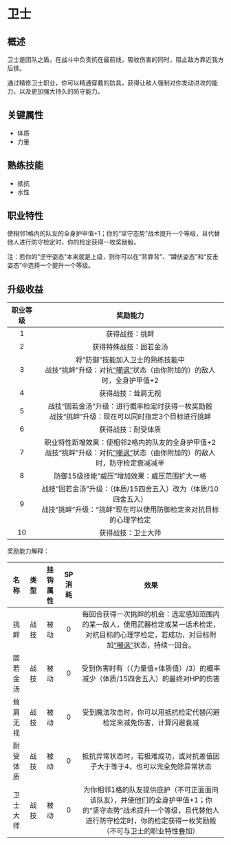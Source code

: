 # 卫士

## 概述

卫士是团队之盾，在战斗中负责抗在最前线，吸收伤害的同时，阻止敌方靠近我方后排。

通过精修卫士职业，你可以精通穿戴的防具，获得让敌人强制对你发动进攻的能力，以及更加强大持久的防守能力。

## 关键属性

* 体质
* 力量

## 熟练技能

* 抵抗
* 水性
  
## 职业特性

使相邻1格内的队友的全身护甲值+1；你的“坚守态势”战术提升一个等级，且代替他人进行防守检定时，你的检定获得一枚奖励骰。

注：若你的“坚守姿态”本来就是上级，则你可以在“背靠背”、“蹲伏姿态”和“反击姿态”中选择一个提升一个等级。

## 升级收益

职业等级|奖励能力
:--:|:--:
1|获得战技：挑衅
2|获得特殊战技：固若金汤
3|将“防御”技能加入卫士的熟练技能中<br>战技“挑衅”升级：对抗<a href="../../../status/normal/#嘲讽" target="_blank">“嘲讽”</a>状态（由你附加的）的敌人时，全身护甲值+2
4|获得战技：耸肩无视
5|战技“固若金汤”升级：进行概率检定时获得一枚奖励骰<br>战技“挑衅”升级：现在可以同时指定3个目标进行挑衅
6|获得战技：耐受体质
7|职业特性新增效果：使相邻2格内的队友的全身护甲值+2<br>战技“挑衅”升级：对抗<a href="../../../status/normal/#嘲讽" target="_blank">“嘲讽”</a>状态（由你附加的）的敌人时，防守检定衰减减半
8|防御15级技能“威压”增加效果：威压范围扩大一格
9|战技“固若金汤”升级：（体质/15四舍五入）改为（体质/10四舍五入）<br>战技“挑衅”升级：“挑衅”现在可以使用防御检定来对抗目标的心理学检定
10|获得战技：卫士大师

奖励能力解释：

名称|类型|挂钩属性|SP消耗|效果
:--:|:--:|:--:|:--:|:--:
挑衅|战技|被动|0|每回合获得一次挑衅的机会：选定感知范围内的某一敌人，使用武器检定或某一话术检定，对抗目标的心理学检定，若成功，对目标附加<a href="../../../status/normal/#嘲讽" target="_blank">“嘲讽”</a>状态，持续一回合。
固若金汤|战技|被动|0|受到伤害时有（（力量值+体质值）/3）的概率减少（体质/15四舍五入）的最终对HP的伤害
耸肩无视|战技|被动|0|受到魔法攻击时，你可以用抵抗检定代替闪避检定来减免伤害，计算闪避衰减
耐受体质|战技|被动|0|抵抗异常状态时，若极难成功，或对抗差值因子大于等于4，也可以完全免除异常状态
卫士大师|战技|被动|0|为你相邻1格的队友提供庇护（不可正面面向该队友），并使他们的全身护甲值+1；你的“坚守态势”战术提升一个等级，且代替他人进行防守检定时，你的检定获得一枚奖励骰<br>（不可与卫士的职业特性叠加）
